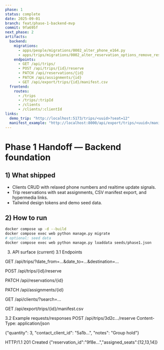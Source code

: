 ```yaml
---
phase: 1
status: complete
date: 2025-09-01
branch: feat/phase-1-backend-mvp
commit: 9fa695f
next_phase: 2
artifacts:
  backend:
    migrations:
      - apps/people/migrations/0002_alter_phone_e164.py
      - apps/trips/migrations/0002_alter_reservation_options_remove_reservation_client_and_more.py
    endpoints:
      - GET /api/trips/
      - POST /api/trips/{id}/reserve
      - PATCH /api/reservations/{id}
      - PATCH /api/assignments/{id}
      - GET /api/export/trips/{id}/manifest.csv
  frontend:
    routes:
      - /trips
      - /trips/:tripId
      - /clients
      - /clients/:clientId
links:
  demo_trip: "http://localhost:5173/trips/<uuid>?seat=12"
  manifest_example: "http://localhost:8000/api/export/trips/<uuid>/manifest.csv"
---
```

# Phase 1 Handoff — Backend foundation

## 1) What shipped
- Clients CRUD with relaxed phone numbers and realtime update signals.
- Trip reservations with seat assignments, CSV manifest export, and hypermedia links.
- Tailwind design tokens and demo seed data.

## 2) How to run
```bash
docker compose up -d --build
docker compose exec web python manage.py migrate
# optional: seed data
docker compose exec web python manage.py loaddata seeds/phase1.json
```

3) API surface (current)
3.1 Endpoints

GET /api/trips/?date_from=...&date_to=...&destination=...

POST /api/trips/{id}/reserve

PATCH /api/reservations/{id}

PATCH /api/assignments/{id}

GET /api/clients/?search=...

GET /api/export/trips/{id}/manifest.csv

3.2 Example requests/responses
POST /api/trips/3d2c.../reserve
Content-Type: application/json

{"quantity": 3, "contact_client_id": "5a1b...", "notes": "Group hold"}

HTTP/1.1 201 Created
{"reservation_id":"9f8e...","assigned_seats":[12,13,14]}
